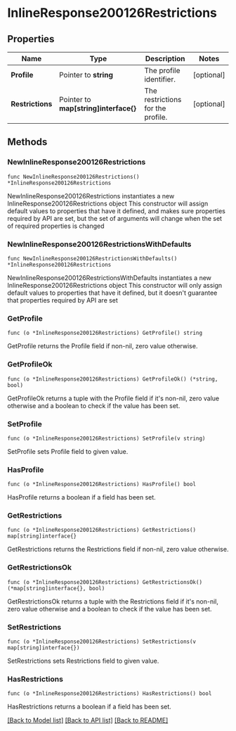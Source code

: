 # InlineResponse200126Restrictions

## Properties

Name | Type | Description | Notes
------------ | ------------- | ------------- | -------------
**Profile** | Pointer to **string** | The profile identifier. | [optional] 
**Restrictions** | Pointer to **map[string]interface{}** | The restrictions for the profile. | [optional] 

## Methods

### NewInlineResponse200126Restrictions

`func NewInlineResponse200126Restrictions() *InlineResponse200126Restrictions`

NewInlineResponse200126Restrictions instantiates a new InlineResponse200126Restrictions object
This constructor will assign default values to properties that have it defined,
and makes sure properties required by API are set, but the set of arguments
will change when the set of required properties is changed

### NewInlineResponse200126RestrictionsWithDefaults

`func NewInlineResponse200126RestrictionsWithDefaults() *InlineResponse200126Restrictions`

NewInlineResponse200126RestrictionsWithDefaults instantiates a new InlineResponse200126Restrictions object
This constructor will only assign default values to properties that have it defined,
but it doesn't guarantee that properties required by API are set

### GetProfile

`func (o *InlineResponse200126Restrictions) GetProfile() string`

GetProfile returns the Profile field if non-nil, zero value otherwise.

### GetProfileOk

`func (o *InlineResponse200126Restrictions) GetProfileOk() (*string, bool)`

GetProfileOk returns a tuple with the Profile field if it's non-nil, zero value otherwise
and a boolean to check if the value has been set.

### SetProfile

`func (o *InlineResponse200126Restrictions) SetProfile(v string)`

SetProfile sets Profile field to given value.

### HasProfile

`func (o *InlineResponse200126Restrictions) HasProfile() bool`

HasProfile returns a boolean if a field has been set.

### GetRestrictions

`func (o *InlineResponse200126Restrictions) GetRestrictions() map[string]interface{}`

GetRestrictions returns the Restrictions field if non-nil, zero value otherwise.

### GetRestrictionsOk

`func (o *InlineResponse200126Restrictions) GetRestrictionsOk() (*map[string]interface{}, bool)`

GetRestrictionsOk returns a tuple with the Restrictions field if it's non-nil, zero value otherwise
and a boolean to check if the value has been set.

### SetRestrictions

`func (o *InlineResponse200126Restrictions) SetRestrictions(v map[string]interface{})`

SetRestrictions sets Restrictions field to given value.

### HasRestrictions

`func (o *InlineResponse200126Restrictions) HasRestrictions() bool`

HasRestrictions returns a boolean if a field has been set.


[[Back to Model list]](../README.md#documentation-for-models) [[Back to API list]](../README.md#documentation-for-api-endpoints) [[Back to README]](../README.md)


